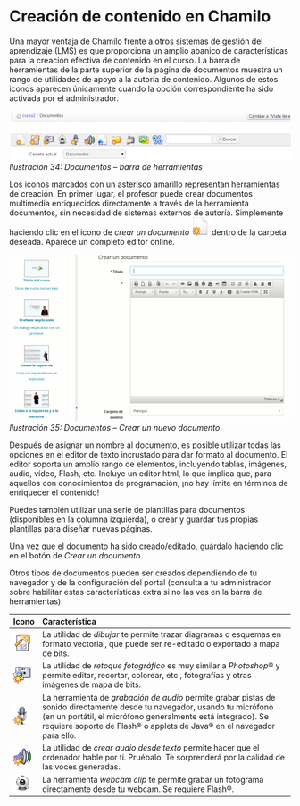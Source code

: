 # Creación de contenido en Chamilo

Una mayor ventaja de Chamilo frente a otros sistemas de gestión del aprendizaje \(LMS\) es que proporciona un amplio abanico de características para la creación efectiva de contenido en el curso. La barra de herramientas de la parte superior de la página de documentos muestra un rango de utilidades de apoyo a la autoría de contenido. Algunos de estos iconos aparecen únicamente cuando la opción correspondiente ha sido activada por el administrador.

![](../../.gitbook/assets/graphics122%20%284%29.png)_Ilustración 34: Documentos – barra de herramientas_

Los iconos marcados con un asterisco amarillo representan herramientas de creación. En primer lugar, el profesor puede crear documentos multimedia enriquecidos directamente a través de la herramienta documentos, sin necesidad de sistemas externos de autoría. Simplemente haciendo clic en el icono de _crear un documento_ ![](../../.gitbook/assets/graphics118%20%284%29.png) dentro de la carpeta deseada. Aparece un completo editor online.

![](../../.gitbook/assets/images39%20%286%29.png)_Ilustración 35: Documentos – Crear un nuevo documento_

Después de asignar un nombre al documento, es posible utilizar todas las opciones en el editor de texto incrustado para dar formato al documento. El editor soporta un amplio rango de elementos, incluyendo tablas, imágenes, audio, vídeo, Flash, etc. Incluye un editor html, lo que implica que, para aquellos con conocimientos de programación, ¡no hay límite en términos de enriquecer el contenido!

Puedes también utilizar una serie de plantillas para documentos \(disponibles en la columna izquierda\), o crear y guardar tus propias plantillas para diseñar nuevas páginas.

Una vez que el documento ha sido creado/editado, guárdalo haciendo clic en el botón de _Crear un documento_.

Otros tipos de documentos pueden ser creados dependiendo de tu navegador y de la configuración del portal \(consulta a tu administrador sobre habilitar estas características extra si no las ves en la barra de herramientas\).

| Icono | Característica |
| :--- | :--- |
| ![](../../.gitbook/assets/images40%20%288%29.png) | La utilidad de _dibujar_ te permite trazar diagramas o esquemas en formato vectorial, que puede ser re-editado o exportado a mapa de bits. |
| ![](../../.gitbook/assets/images41%20%288%29.png) | La utilidad de _retoque fotográfico_ es muy similar a _Photoshop_® y permite editar, recortar, colorear, etc., fotografías y otras imágenes de mapa de bits. |
| ![](../../.gitbook/assets/images42%20%288%29.png) | La herramienta de _grabación de audio_ permite grabar pistas de sonido directamente desde tu navegador, usando tu micrófono \(en un portátil, el micrófono generalmente está integrado\). Se requiere soporte de Flash® o applets de Java® en el navegador para ello. |
| ![](../../.gitbook/assets/images43%20%288%29.png) | La utilidad de _crear audio desde texto_ permite hacer que el ordenador hable por ti. Pruébalo. Te sorprenderá por la calidad de las voces generadas. |
| ![](../../.gitbook/assets/images287%20%284%29.png) | La herramienta _webcam clip_ te permite grabar un fotograma directamente desde tu webcam. Se requiere Flash®. |

